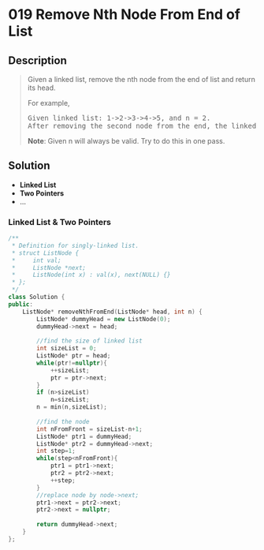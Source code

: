 # 019 Remove Nth Node From End of List

## Description
> Given a linked list, remove the nth node from the end of list and return its head.
>
> For example,
> <pre>
> Given linked list: 1->2->3->4->5, and n = 2.
> After removing the second node from the end, the linked list becomes 1->2->3->5.
> </pre>
>
> **Note**:
> Given n will always be valid.
> Try to do this in one pass.

## Solution
- **Linked List**
- **Two Pointers**
- ...

### Linked List & Two Pointers
```C++
/**
 * Definition for singly-linked list.
 * struct ListNode {
 *     int val;
 *     ListNode *next;
 *     ListNode(int x) : val(x), next(NULL) {}
 * };
 */
class Solution {
public:
    ListNode* removeNthFromEnd(ListNode* head, int n) {
        ListNode* dummyHead = new ListNode(0);
        dummyHead->next = head;
        
        //find the size of linked list
        int sizeList = 0;
        ListNode* ptr = head;
        while(ptr!=nullptr){
            ++sizeList;
            ptr = ptr->next;
        }
        if (n>sizeList)
            n=sizeList;
        n = min(n,sizeList);
        
        //find the node
        int nFromFront = sizeList-n+1;
        ListNode* ptr1 = dummyHead;
        ListNode* ptr2 = dummyHead->next;
        int step=1;
        while(step<nFromFront){
            ptr1 = ptr1->next;
            ptr2 = ptr2->next;
            ++step;
        }
        //replace node by node->next;
        ptr1->next = ptr2->next;
        ptr2->next = nullptr;
        
        return dummyHead->next;
    }
};
```
